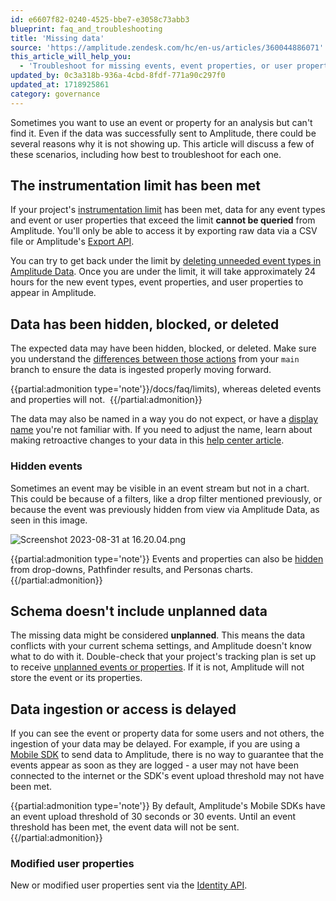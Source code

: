 ```yaml
---
id: e6607f82-0240-4525-bbe7-e3058c73abb3
blueprint: faq_and_troubleshooting
title: 'Missing data'
source: 'https://amplitude.zendesk.com/hc/en-us/articles/360044886071'
this_article_will_help_you:
  - 'Troubleshoot for missing events, event properties, or user properties'
updated_by: 0c3a318b-936a-4cbd-8fdf-771a90c297f0
updated_at: 1718925861
category: governance
---
```

Sometimes you want to use an event or property for an analysis but can't find it. Even if the data was successfully sent to Amplitude, there could be several reasons why it is not showing up. This article will discuss a few of these scenarios, including how best to troubleshoot for each one.

## The instrumentation limit has been met

If your project's [instrumentation limit](/docs/faq/limits) has been met, data for any event types and event or user properties that exceed the limit **cannot be queried** from Amplitude. You'll only be able to access it by exporting raw data via a CSV file or Amplitude's [Export API](/docs/apis/analytics/export). 

You can try to get back under the limit by [deleting unneeded event types in Amplitude Data](/docs/data/remove-invalid-data). Once you are under the limit, it will take approximately 24 hours for the new event types, event properties, and user properties to appear in Amplitude.

## Data has been hidden, blocked, or deleted

The expected data may have been hidden, blocked, or deleted. Make sure you understand the [differences between those actions](/docs/data/remove-invalid-data) from your `main` branch to ensure the data is ingested properly moving forward.

{{partial:admonition type='note'}}/docs/faq/limits), whereas deleted events and properties will not. 
{{/partial:admonition}}

The data may also be named in a way you do not expect, or have a [display name](/docs/data/display-names-in-amplitude-data) you're not familiar with. If you need to adjust the name, learn about making retroactive changes to your data in this [help center article](/docs/data/transformations).

### Hidden events

Sometimes an event may be visible in an event stream but not in a chart. This could be because of a filters, like a drop filter mentioned previously, or because the event was previously hidden from view via Amplitude Data, as seen in this image. 

![Screenshot 2023-08-31 at 16.20.04.png](/docs/output/img/faq/screenshot-2023-08-31-at-16-20-04-png.png)

{{partial:admonition type='note'}}
 Events and properties can also be [hidden](/docs/faq/hide-block-or-delete-and-event-or-property) from drop-downs, Pathfinder results, and Personas charts.
{{/partial:admonition}}

## Schema doesn't include unplanned data

The missing data might be considered **unplanned**. This means the data conflicts with your current schema settings, and Amplitude doesn't know what to do with it. Double-check that your project's tracking plan is set up to receive [unplanned events or properties](/docs/data/configure-schema). If it is not, Amplitude will not store the event or its properties.

## Data ingestion or access is delayed

If you can see the event or property data for some users and not others, the ingestion of your data may be delayed. For example, if you are using a [Mobile SDK](/docs/sdks/sdk-maintenance-and-support) to send data to Amplitude, there is no way to guarantee that the events appear as soon as they are logged - a user may not have been connected to the internet or the SDK's event upload threshold may not have been met.

{{partial:admonition type='note'}}
 By default, Amplitude's Mobile SDKs have an event upload threshold of 30 seconds or 30 events. Until an event threshold has been met, the event data will not be sent. 
{{/partial:admonition}}

### Modified user properties

New or modified user properties sent via the [Identity API](/docs/data/user-properties-and-events).